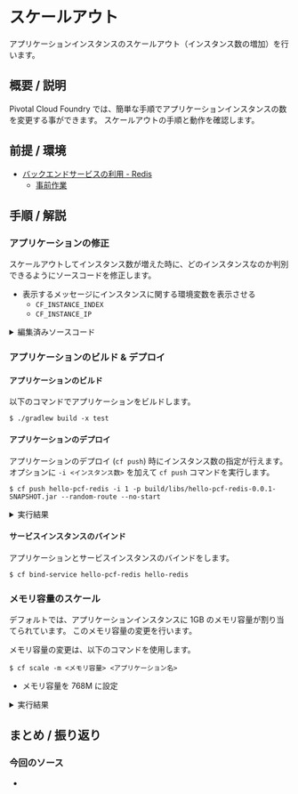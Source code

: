 # スケールアウト
アプリケーションインスタンスのスケールアウト（インスタンス数の増加）を行います。

## 概要 / 説明
Pivotal Cloud Foundry では、簡単な手順でアプリケーションインスタンスの数を変更する事ができます。
スケールアウトの手順と動作を確認します。

## 前提 / 環境
- [バックエンドサービスの利用 - Redis](https://github.com/shinyay/pcf-workshop-service-redis/blob/master/README.md)
  - [事前作業](https://github.com/shinyay/pcf-workshop-prerequisite/blob/master/README.md)

## 手順 / 解説
### アプリケーションの修正
スケールアウトしてインスタンス数が増えた時に、どのインスタンスなのか判別できるようにソースコードを修正します。

- 表示するメッセージにインスタンスに関する環境変数を表示させる
  - `CF_INSTANCE_INDEX`
  - `CF_INSTANCE_IP`

<details><summary>編集済みソースコード</summary>

```
@GetMapping("/")
String hello() {
    return greeter.hello() + " (" + System.getenv("CF_INSTANCE_INDEX") + ")" + " on " + System.getenv("CF_INSTANCE_IP");
}
```
</details>

### アプリケーションのビルド & デプロイ
#### アプリケーションのビルド
以下のコマンドでアプリケーションをビルドします。
```
$ ./gradlew build -x test
```

#### アプリケーションのデプロイ
アプリケーションのデプロイ (`cf push`) 時にインスタンス数の指定が行えます。
オプションに `-i <インスタンス数>` を加えて `cf push` コマンドを実行します。

```
$ cf push hello-pcf-redis -i 1 -p build/libs/hello-pcf-redis-0.0.1-SNAPSHOT.jar --random-route --no-start
```

<details><summary>実行結果</summary>

```
Pushing app hello-pcf-redis to org syanagihara-org / space development as syanagihara@pivotal.io...
Getting app info...
Creating app with these attributes...
+ 名前:           hello-pcf-redis
  path:           /Users/shinyay/works/workshop/pcf-workshop-scaleout/build/libs/hello-pcf-redis-0.0.1-SNAPSHOT.jar
+ インスタンス:   1
  routes:
+   hello-pcf-redis-quiet-gerenuk.cfapps.io

Creating app hello-pcf-redis...
Mapping routes...
Comparing local files to remote cache...
Packaging files to upload...
Uploading files...
 281.18 KiB / 281.18 KiB [===============================================================================================================================================] 100.00% 2s

Waiting for API to complete processing files...

名前:                   hello-pcf-redis
要求された状態:         stopped
インスタンス:           0/1
使用:                   1G x 1 instances
routes:                 hello-pcf-redis-quiet-gerenuk.cfapps.io
最終アップロード日時:   Sun 25 Nov 14:47:22 JST 2018
スタック:               cflinuxfs2
ビルドパック:
start command:

このアプリの実行インスタンスはありません。

```
</details>

#### サービスインスタンスのバインド
アプリケーションとサービスインスタンスのバインドをします。

```
$ cf bind-service hello-pcf-redis hello-redis
```

### メモリ容量のスケール
デフォルトでは、アプリケーションインスタンスに 1GB のメモリ容量が割り当てられています。
このメモリ容量の変更を行います。

メモリ容量の変更は、以下のコマンドを使用します。

```
$ cf scale -m <メモリ容量> <アプリケーション名>
```

- メモリ容量を 768M に設定

<details><summary>実行結果</summary>

```
$ cf scale -m 768M hello-pcf-redis

このため、このアプリは再始動されます。 hello-pcf-redis をスケーリングしますか?> y

syanagihara@pivotal.io として組織 syanagihara-org / スペース development 内のアプリ hello-pcf-redis をスケーリングしています...
OK

syanagihara@pivotal.io として組織 syanagihara-org / スペース development 内のアプリ hello-pcf-redis を開始しています...
Downloading dotnet_core_buildpack_beta...
Downloading staticfile_buildpack...
Downloaded go_buildpack
Downloading dotnet_core_buildpack...
Downloading ruby_buildpack...
Downloading nodejs_buildpack...
Downloaded dotnet_core_buildpack
Downloading go_buildpack...
Downloaded staticfile_buildpack
Downloading python_buildpack...
Downloaded ruby_buildpack
Downloading php_buildpack...
Downloaded dotnet_core_buildpack_beta
Downloading binary_buildpack...
Downloaded nodejs_buildpack
Downloading java_buildpack...
Downloaded php_buildpack
Downloaded binary_buildpack
Downloaded python_buildpack
Downloaded java_buildpack
Cell d9c94b60-cd3f-4b74-8376-739f07d48b28 creating container for instance b2d708db-8f6a-414d-a6d0-df6886fb2a04
Cell d9c94b60-cd3f-4b74-8376-739f07d48b28 successfully created container for instance b2d708db-8f6a-414d-a6d0-df6886fb2a04
Downloading app package...
Downloaded app package (22.3M)
-----> Java Buildpack v4.16.1 (offline) | https://github.com/cloudfoundry/java-buildpack.git#41b8ff8
-----> Downloading Jvmkill Agent 1.16.0_RELEASE from https://java-buildpack.cloudfoundry.org/jvmkill/trusty/x86_64/jvmkill-1.16.0_RELEASE.so (found in cache)
-----> Downloading Open Jdk JRE 1.8.0_192 from https://java-buildpack.cloudfoundry.org/openjdk/trusty/x86_64/openjdk-1.8.0_192.tar.gz (found in cache)
       Expanding Open Jdk JRE to .java-buildpack/open_jdk_jre (1.2s)
       JVM DNS caching disabled in lieu of BOSH DNS caching
-----> Downloading Open JDK Like Memory Calculator 3.13.0_RELEASE from https://java-buildpack.cloudfoundry.org/memory-calculator/trusty/x86_64/memory-calculator-3.13.0_RELEASE.tar.gz (found in cache)
       Loaded Classes: 15489, Threads: 250
-----> Downloading Client Certificate Mapper 1.8.0_RELEASE from https://java-buildpack.cloudfoundry.org/client-certificate-mapper/client-certificate-mapper-1.8.0_RELEASE.jar (found in cache)
-----> Downloading Container Security Provider 1.16.0_RELEASE from https://java-buildpack.cloudfoundry.org/container-security-provider/container-security-provider-1.16.0_RELEASE.jar (found in cache)
-----> Downloading Spring Auto Reconfiguration 2.5.0_RELEASE from https://java-buildpack.cloudfoundry.org/auto-reconfiguration/auto-reconfiguration-2.5.0_RELEASE.jar (found in cache)
Exit status 0
Uploading droplet, build artifacts cache...
Uploading droplet...
Uploading build artifacts cache...
Uploaded build artifacts cache (132B)
Uploaded droplet (69M)
Uploading complete
Cell d9c94b60-cd3f-4b74-8376-739f07d48b28 stopping instance b2d708db-8f6a-414d-a6d0-df6886fb2a04
Cell d9c94b60-cd3f-4b74-8376-739f07d48b28 destroying container for instance b2d708db-8f6a-414d-a6d0-df6886fb2a04
Cell d9c94b60-cd3f-4b74-8376-739f07d48b28 successfully destroyed container for instance b2d708db-8f6a-414d-a6d0-df6886fb2a04

1 個の中の 0 個のインスタンスが実行中です, 1 個が開始中です
1 個の中の 0 個のインスタンスが実行中です, 1 個が開始中です
1 個の中の 0 個のインスタンスが実行中です, 1 個が開始中です
1 個の中の 0 個のインスタンスが実行中です, 1 個が開始中です
1 個の中の 1 個のインスタンスが実行中です

アプリが開始されました


OK

アプリ hello-pcf-redis はコマンド `JAVA_OPTS="-agentpath:$PWD/.java-buildpack/open_jdk_jre/bin/jvmkill-1.16.0_RELEASE=printHeapHistogram=1 -Djava.io.tmpdir=$TMPDIR -Djava.ext.dirs=$PWD/.java-buildpack/container_security_provider:$PWD/.java-buildpack/open_jdk_jre/lib/ext -Djava.security.properties=$PWD/.java-buildpack/java_security/java.security $JAVA_OPTS" && CALCULATED_MEMORY=$($PWD/.java-buildpack/open_jdk_jre/bin/java-buildpack-memory-calculator-3.13.0_RELEASE -totMemory=$MEMORY_LIMIT -loadedClasses=16268 -poolType=metaspace -stackThreads=250 -vmOptions="$JAVA_OPTS") && echo JVM Memory Configuration: $CALCULATED_MEMORY && JAVA_OPTS="$JAVA_OPTS $CALCULATED_MEMORY" && MALLOC_ARENA_MAX=2 SERVER_PORT=$PORT eval exec $PWD/.java-buildpack/open_jdk_jre/bin/java $JAVA_OPTS -cp $PWD/. org.springframework.boot.loader.JarLauncher` を使用して開始されました

syanagihara@pivotal.io として組織 syanagihara-org / スペース development 内のアプリ hello-pcf-redis の正常性と状況を表示しています...
OK

要求された状態: started
インスタンス: 1/1
使用: 768M x 1 インスタンス
URL: hello-pcf-redis-quiet-gerenuk.cfapps.io
最終アップロード日時: Sun Nov 25 05:47:22 UTC 2018
スタック: cflinuxfs2
ビルドパック: client-certificate-mapper=1.8.0_RELEASE container-security-provider=1.16.0_RELEASE java-buildpack=v4.16.1-offline-https://github.com/cloudfoundry/java-buildpack.git#41b8ff8 java-main java-opts java-security jvmkill-agent=1.16.0_RELEASE open-jd...

     状態   開始日時                 CPU     メモリー             ディスク           詳細
#0   実行   2018-11-25 02:49:21 PM   86.8%   768M の中の 165.7M   1G の中の 150.5M
```
</details>



## まとめ / 振り返り

### 今回のソース
- []()
